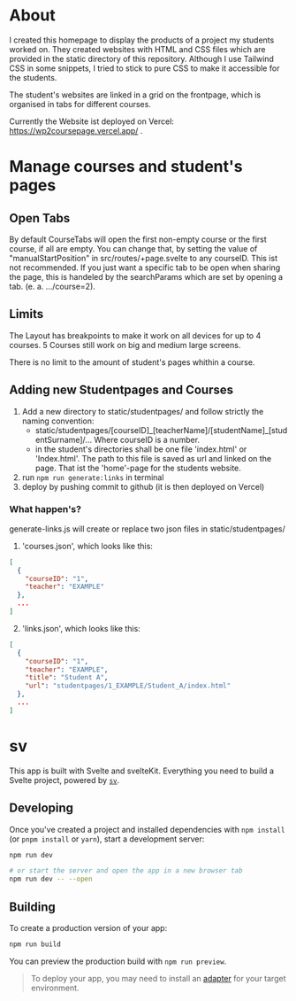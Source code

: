 # About
I created this homepage to display the products of a project my students worked on. They created websites with HTML and CSS files which are provided in the static directory of this repository. Although I use Tailwind CSS in some snippets, I tried to stick to pure CSS to make it accessible for the students.

The student's websites are linked in a grid on the frontpage, which is organised in tabs for different courses.

Currently the Website ist deployed on Vercel: https://wp2coursepage.vercel.app/ .

# Manage courses and student's pages

## Open Tabs
By default CourseTabs will open the first non-empty course or the first course, if all are empty. You can change that, by setting the value of "manualStartPosition" in src/routes/+page.svelte to any courseID. This ist not recommended. If you just want a specific tab to be open when sharing the page, this is handeled by the searchParams which are set by opening a tab. (e. a. .../course=2).

## Limits
The Layout has breakpoints to make it work on all devices for up to 4 courses. 5 Courses still work on big and medium large screens.

There is no limit to the amount of student's pages whithin a course.

## Adding new Studentpages and Courses
1. Add a new directory to static/studentpages/ and follow strictly the naming convention:
    - static/studentpages/[courseID]\_[teacherName]/[studentName]\_[studentSurname]/...   Where courseID is a number.
    - in the student's directories shall be one file 'index.html' or 'Index.html'. The path to this file is saved as url and linked on the page. That ist the 'home'-page for the students website.
2. run `npm run generate:links` in terminal
3. deploy by pushing commit to github (it is then deployed on Vercel)

### What happen's?
generate-links.js will create or replace two json files in static/studentpages/
1. 'courses.json', which looks like this:
```json
[
  {
    "courseID": "1",
    "teacher": "EXAMPLE"
  },
  ...
]
```

2. 'links.json', which looks like this:
```json
[
  {
    "courseID": "1",
    "teacher": "EXAMPLE",
    "title": "Student A",
    "url": "studentpages/1_EXAMPLE/Student_A/index.html"
  },
  ...
]
```

# sv

This app is built with Svelte and svelteKit. Everything you need to build a Svelte project, powered by [`sv`](https://github.com/sveltejs/cli).

## Developing

Once you've created a project and installed dependencies with `npm install` (or `pnpm install` or `yarn`), start a development server:

```bash
npm run dev

# or start the server and open the app in a new browser tab
npm run dev -- --open
```

## Building

To create a production version of your app:

```bash
npm run build
```

You can preview the production build with `npm run preview`.

> To deploy your app, you may need to install an [adapter](https://svelte.dev/docs/kit/adapters) for your target environment.
